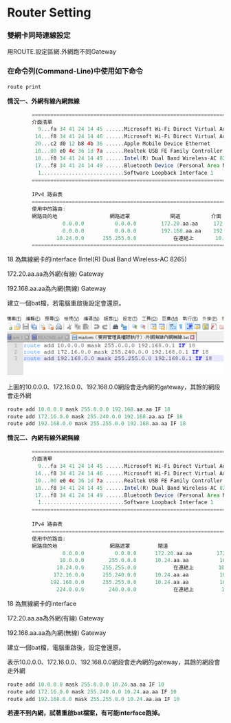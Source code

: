 # Router Setting

### **雙網卡同時連線設定**
用ROUTE.設定區網.外網跑不同Gateway
### 在命令列(Command-Line)中使用如下命令
```Groovy
route print
```
**情況一、外網有線內網無線**
```Groovy
        ===========================================================================
        介面清單
          9...fa 34 41 24 14 45 ......Microsoft Wi-Fi Direct Virtual Adapter
         14...f8 34 41 24 14 46 ......Microsoft Wi-Fi Direct Virtual Adapter #2
         20...c2 d0 12 b8 4b 36 ......Apple Mobile Device Ethernet
         10...00 e0 4c 36 1d 7a ......Realtek USB FE Family Controller #2
         18...f8 34 41 24 14 45 ......Intel(R) Dual Band Wireless-AC 8265
         17...f8 34 41 24 14 49 ......Bluetooth Device (Personal Area Network)
          1...........................Software Loopback Interface 1
        ===========================================================================
        
        IPv4 路由表
        ===========================================================================
        使用中的路由:
        網路目的地                 網路遮罩             閘道          介面          計量
                  0.0.0.0          0.0.0.0        172.20.aa.aa     172.20.bb.bb     35
                  0.0.0.0          0.0.0.0        192.168.aa.aa    192.168.bb.bb    50
                10.24.0.0      255.255.0.0            在連結上       10.24.xx.xx    291
        ===========================================================================
```
18 為無線網卡的interface (Intel(R) Dual Band Wireless-AC 8265)

172.20.aa.aa為外網(有線) Gateway

192.168.aa.aa為內網(無線) Gateway

建立一個bat檔，若電腦重啟後設定會還原。

![](./images/routeSetting-if18.png)

上圖的10.0.0.0、172.16.0.0、192.168.0.0網段會走內網的gateway，其餘的網段會走外網

```Groovy
route add 10.0.0.0 mask 255.0.0.0 192.168.aa.aa IF 18
route add 172.16.0.0 mask 255.240.0.0 192.168.aa.aa IF 18
route add 192.168.0.0 mask 255.255.0.0 192.168.aa.aa IF 18
```
**情況二、內網有線外網無線**
```Groovy
        ===========================================================================
        介面清單
          9...fa 34 41 24 14 45 ......Microsoft Wi-Fi Direct Virtual Adapter
         14...f8 34 41 24 14 46 ......Microsoft Wi-Fi Direct Virtual Adapter #2
         10...00 e0 4c 36 1d 7a ......Realtek USB FE Family Controller #2
         18...f8 34 41 24 14 45 ......Intel(R) Dual Band Wireless-AC 8265
         17...f8 34 41 24 14 49 ......Bluetooth Device (Personal Area Network)
          1...........................Software Loopback Interface 1
        ===========================================================================
        
        IPv4 路由表
        ===========================================================================
        使用中的路由:
        網路目的地                 網路遮罩         閘道                  介面       計量
                  0.0.0.0          0.0.0.0      172.20.aa.aa        172.20.bb.bb    50
                 10.0.0.0        255.0.0.0      10.24.aa.aa          10.24.bb.bb    36
                10.24.0.0      255.255.0.0            在連結上        10.24.bb.bb    291
               172.16.0.0      255.240.0.0      10.24.aa.aa          10.24.bb.bb    36
              192.168.0.0      255.255.0.0      10.24.aa.aa          10.24.bb.bb    36
                224.0.0.0        240.0.0.0            在連結上         127.0.0.1     331
```
18 為無線網卡的interface

172.20.aa.aa為外網(有線) Gateway

192.168.aa.aa為內網(無線) Gateway

建立一個bat檔，電腦重啟後，設定會還原。

表示10.0.0.0、172.16.0.0、192.168.0.0網段會走內網的gateway，其餘的網段會走外網
```Groovy
route add 10.0.0.0 mask 255.0.0.0 10.24.aa.aa IF 10
route add 172.16.0.0 mask 255.240.0.0 10.24.aa.aa IF 10
route add 192.168.0.0 mask 255.255.0.0 10.24.aa.aa IF 10
```

**若連不到內網，試著重啟bat檔案，有可能interface跑掉。**
